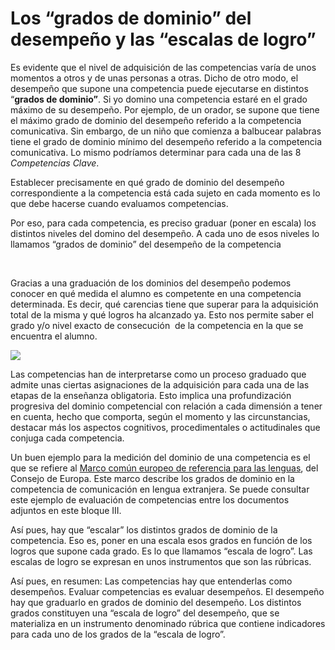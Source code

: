 
# Los “grados de dominio” del desempeño y las “escalas de logro”

Es evidente que el nivel de adquisición de las competencias varía de unos momentos a otros y de unas personas a otras. Dicho de otro modo, el desempeño que supone una competencia puede ejecutarse en distintos “**grados de dominio”**. Si yo domino una competencia estaré en el grado máximo de su desempeño. Por ejemplo, de un orador, se supone que tiene el máximo grado de dominio del desempeño referido a la competencia comunicativa. Sin embargo, de un niño que comienza a balbucear palabras tiene el grado de dominio mínimo del desempeño referido a la competencia comunicativa. Lo mismo podríamos determinar para cada una de las 8 *Competencias Clave*.

Establecer precisamente en qué grado de dominio del desempeño correspondiente a la competencia está cada sujeto en cada momento es lo que debe hacerse cuando evaluamos competencias.

Por eso, para cada competencia, es preciso graduar (poner en escala) los distintos niveles del domino del desempeño. A cada uno de esos niveles lo llamamos “grados de dominio” del desempeño de la competencia

 

Gracias a una graduación de los dominios del desempeño podemos conocer en qué medida el alumno es competente en una competencia determinada. Es decir, qué carencias tiene que superar para la adquisición total de la misma y qué logros ha alcanzado ya. Esto nos permite saber el grado y/o nivel exacto de consecución  de la competencia en la que se encuentra el alumno.

![](https://github.com/catedu/abp/blob/master/img/Imagen_7_B3.jpg)

Las competencias han de interpretarse como un proceso graduado que admite unas ciertas asignaciones de la adquisición para cada una de las etapas de la enseñanza obligatoria. Esto implica una profundización progresiva del dominio competencial con relación a cada dimensión a tener en cuenta, hecho que comporta, según el momento y las circunstancias, destacar más los aspectos cognitivos, procedimentales o actitudinales que conjuga cada competencia.

Un buen ejemplo para la medición del dominio de una competencia es el que se refiere al [Marco común europeo de referencia para las lenguas](http://cvc.cervantes.es/ensenanza/biblioteca_ele/marco/), del Consejo de Europa. Este marco describe los grados de dominio en la competencia de comunicación en lengua extranjera. Se puede consultar este ejemplo de evaluación de competencias entre los documentos adjuntos en este bloque III.

Así pues, hay que “escalar” los distintos grados de dominio de la competencia. Eso es, poner en una escala esos grados en función de los logros que supone cada grado. Es lo que llamamos “escala de logro”. Las escalas de logro se expresan en unos instrumentos que son las rúbricas.

Así pues, en resumen: Las competencias hay que entenderlas como desempeños. Evaluar competencias es evaluar desempeños. El desempeño hay que graduarlo en grados de dominio del desempeño. Los distintos grados constituyen una “escala de logro” del desempeño, que se materializa en un instrumento denominado rúbrica que contiene indicadores para cada uno de los grados de la “escala de logro”.



[](//es.pinterest.com/pin/create/extension/)
